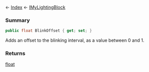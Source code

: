 ← [Index](Api-Index) ← [IMyLightingBlock](Sandbox.ModAPI.Ingame.IMyLightingBlock)

### Summary

```csharp
public float BlinkOffset { get; set; }
```

Adds an offset to the blinking interval, as a value between 0 and 1.

### Returns

[float](https://docs.microsoft.com/en-us/dotnet/api/system.single?view=netframework-4.6)

